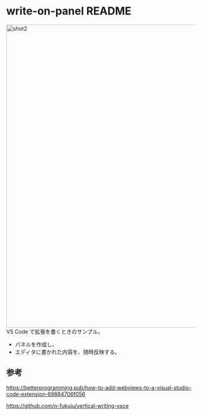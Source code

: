 # write-on-panel README

<img width="805" alt="shot2" src="https://user-images.githubusercontent.com/8622918/130473197-a0e65649-a0f2-43d0-a396-eba7e0bbaef0.png">
VS Code で拡張を書くときのサンプル。

- パネルを作成し、
- エディタに書かれた内容を、随時反映する。

## 参考
https://betterprogramming.pub/how-to-add-webviews-to-a-visual-studio-code-extension-69884706f056

https://github.com/n-fukuju/vertical-writing-vsce
